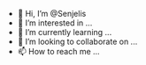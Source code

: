 - 👋 Hi, I’m @Senjelis
- 👀 I’m interested in ...
- 🌱 I’m currently learning ...
- 💞️ I’m looking to collaborate on ...
- 📫 How to reach me ...

<!---
Senjelis/Senjelis is a ✨ special ✨ repository because its `README.md` (this file) appears on your GitHub profile.
You can click the Preview link to take a look at your changes.
--->
